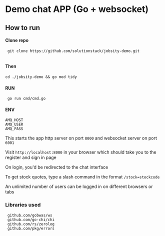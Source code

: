 # Demo chat APP (Go + websocket)



## How to run
#### Clone repo 
```shell
 git clone https://github.com/solutionstack/jobsity-demo.git
 
```
#### Then
```shell
cd ./jobsity-demo && go mod tidy 
```

#### RUN
```shell
 go run cmd/cmd.go
```



#### ENV
```shell
AMQ_HOST
AMQ_USER
AMQ_PASS
```

This starts the app http server on port `8000` and websocket server on port `6001`

Visit `http://localhost:8000` in your browser which should take you to the register and sign in page

On login, you'd be redirected to the chat interface

To get stock quotes, type a slash  command in the format `/stock=stockcode`

An unlimited number of users can be logged in on different browsers or tabs

### Libraries used
```shell
 github.com/gobwas/ws
 github.com/go-chi/chi
 github.com/rs/zerolog
 github.com/pkg/errors
 
```